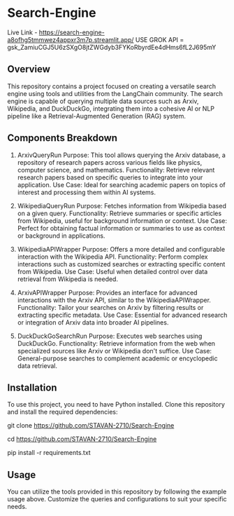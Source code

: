 ﻿# Search-Engine
Live Link - https://search-engine-a8ofhg5tmmwez4appxr3m7p.streamlit.app/
 USE GROK API = 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
 
## Overview
This repository contains a project focused on creating a versatile search engine using tools and utilities from the LangChain community. The search engine is capable of querying multiple data sources such as Arxiv, Wikipedia, and DuckDuckGo, integrating them into a cohesive AI or NLP pipeline like a Retrieval-Augmented Generation (RAG) system.

## Components Breakdown

1. ArxivQueryRun
Purpose: This tool allows querying the Arxiv database, a repository of research papers across various fields like physics, computer science, and mathematics.
Functionality: Retrieve relevant research papers based on specific queries to integrate into your application.
Use Case: Ideal for searching academic papers on topics of interest and processing them within AI systems.

2. WikipediaQueryRun
Purpose: Fetches information from Wikipedia based on a given query.
Functionality: Retrieve summaries or specific articles from Wikipedia, useful for background information or context.
Use Case: Perfect for obtaining factual information or summaries to use as context or background in applications.

3. WikipediaAPIWrapper
Purpose: Offers a more detailed and configurable interaction with the Wikipedia API.
Functionality: Perform complex interactions such as customized searches or extracting specific content from Wikipedia.
Use Case: Useful when detailed control over data retrieval from Wikipedia is needed.

4. ArxivAPIWrapper
Purpose: Provides an interface for advanced interactions with the Arxiv API, similar to the WikipediaAPIWrapper.
Functionality: Tailor your searches on Arxiv by filtering results or extracting specific metadata.
Use Case: Essential for advanced research or integration of Arxiv data into broader AI pipelines.

5. DuckDuckGoSearchRun
Purpose: Executes web searches using DuckDuckGo.
Functionality: Retrieve information from the web when specialized sources like Arxiv or Wikipedia don't suffice.
Use Case: General-purpose searches to complement academic or encyclopedic data retrieval.

## Installation
To use this project, you need to have Python installed. Clone this repository and install the required dependencies:

git clone https://github.com/STAVAN-2710/Search-Engine

cd https://github.com/STAVAN-2710/Search-Engine
  
pip install -r requirements.txt

## Usage
You can utilize the tools provided in this repository by following the example usage above. Customize the queries and configurations to suit your specific needs.

